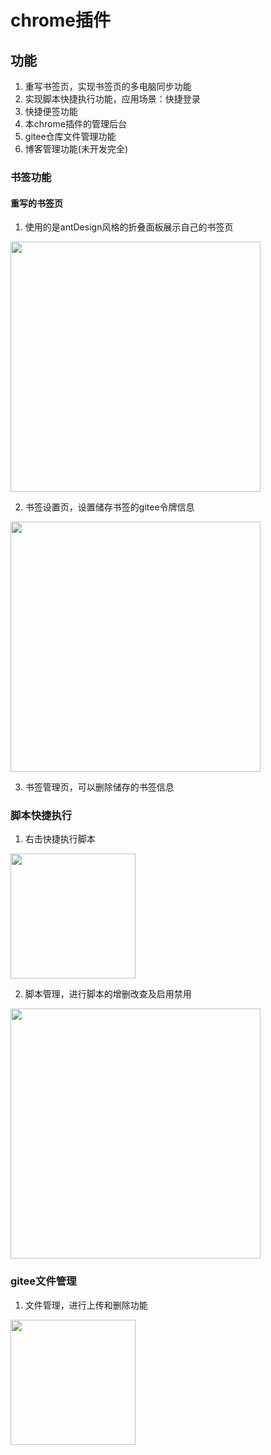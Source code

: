 # chrome插件

## 功能
1. 重写书签页，实现书签页的多电脑同步功能
2. 实现脚本快捷执行功能，应用场景：快捷登录
3. 快捷便签功能
4. 本chrome插件的管理后台
5. gitee仓库文件管理功能
6. 博客管理功能(未开发完全)


### 书签功能

#### 重写的书签页

1. 使用的是antDesign风格的折叠面板展示自己的书签页

<div style="backgroud: #000">
    <img style="height: 400px" src="./ds-series/dsn-system/imgs/书签页.jpg">
</div>


2. 书签设置页，设置储存书签的gitee令牌信息
<div style="backgroud: #000">
    <img style="height: 400px" src="./ds-series/dsn-system/imgs/书签设置页.jpg">
</div>

3. 书签管理页，可以删除储存的书签信息

### 脚本快捷执行

1. 右击快捷执行脚本
<div style="backgroud: #000">
    <img style="height: 200px" src="./ds-series/dsn-system/imgs/右击菜单项.jpg">
</div>

2. 脚本管理，进行脚本的增删改查及启用禁用

<div style="backgroud: #000">
    <img style="height: 400px" src="./ds-series/dsn-system/imgs/脚本管理页面.jpg">
</div>


### gitee文件管理

1. 文件管理，进行上传和删除功能
<div style="backgroud: #000">
    <img style="height: 200px" src="./ds-series/dsn-system/imgs/资源管理.jpg">  
</div>